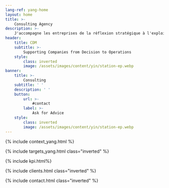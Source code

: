 ```yaml
---
lang-ref: yang-home
layout: home
title: >-
    Consulting Agency
description: >-
    J'accompagne les entreprises de la réflexion stratégique à l'exploitation des moyens. Analyse stratégique, définition de projet, structuration, gestion et pilotage, suivi d'exécution, gestion des risques, résolution de dysfonctionnements et de non-performances, amélioration continue.
header:
    title: CDM
    subtitle: >-
        Supporting Companies from Decision to Operations
    style:
        class: inverted
        image: /assets/images/content/yin/station-ep.webp
banner:
    title: >-
        Consulting
    subtitle: ' '
    description: ' '
    button:
        url: >-
            #contact
        label: >-
            Ask for Advice
    style:
        class: inverted
        image: /assets/images/content/yin/station-ep.webp
---
```


{% include context_yang.html %}

{% include targets_yang.html class="inverted" %}

{% include kpi.html%}

{% include clients.html class="inverted" %}

{% include contact.html class="inverted" %}
